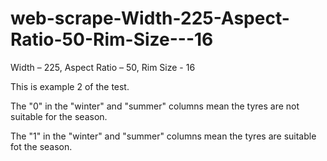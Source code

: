 # web-scrape-Width-225-Aspect-Ratio-50-Rim-Size---16
Width – 225, Aspect Ratio – 50, Rim Size - 16

This is example 2 of the test.

The "0" in the "winter" and "summer" columns mean the tyres are not suitable for the season.

The "1" in the "winter" and "summer" columns mean the tyres are suitable fot the season.
